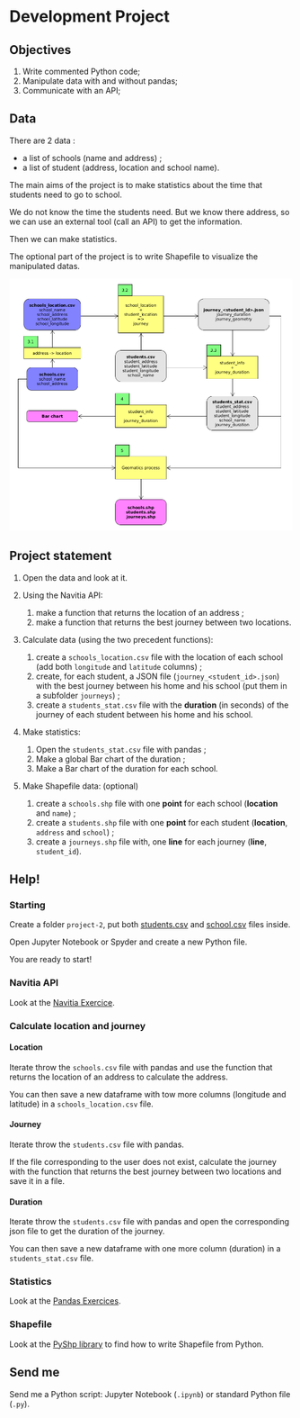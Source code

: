 # Development Project

## Objectives

1. Write commented Python code;
2. Manipulate data with and without pandas;
3. Communicate with an API;


## Data

There are 2 data :
* a list of schools (name and address) ;
* a list of student (address, location and school name).

The main aims of the project is to make statistics about the time that students need to go to school.

We do not know the time the students need. But we know there address, so we can use an external tool (call an API) to get the information.

Then we can make statistics.

The optional part of the project is to write Shapefile to visualize the manipulated datas.

![Diagram](diagram.png)


## Project statement

1. Open the data and look at it.

2. Using the Navitia API:
    1.  make a function that returns the location of an address ;
    2.  make a function that returns the best journey between two locations.

3. Calculate data (using the two precedent functions):
    1. create a `schools_location.csv` file with the location of each school (add both `longitude` and `latitude` columns) ;
    2. create, for each student, a JSON file (`journey_<student_id>.json`) with the best journey between his home and his school (put them in a subfolder `journeys`) ;
    3. create a `students_stat.csv` file with the **duration** (in seconds) of the journey of each student between his home and his school.

4. Make statistics:
    1. Open the `students_stat.csv` file with pandas ;
    2. Make a global Bar chart of the duration ;
    3. Make a Bar chart of the duration for each school.

5. Make Shapefile data: (optional)
    1. create a `schools.shp` file with one **point** for each school (**location** and `name`) ;
    2. create a `students.shp` file with one **point** for each student (**location**, `address` and `school`) ;
    3. create a `journeys.shp` file with, one **line** for each journey (**line**, `student_id`).


## Help!

### Starting

Create a folder `project-2`, put both [students.csv](students.csv) and [school.csv](schools.csv) files inside.

Open Jupyter Notebook or Spyder and create a new Python file.

You are ready to start!

### Navitia API

Look at the [Navitia Exercice](../navitia/README.md).

### Calculate location and journey

#### Location

Iterate throw the `schools.csv` file with pandas and use the function that returns the location of an address to calculate the address.

You can then save a new dataframe with tow more columns (longitude and latitude) in a `schools_location.csv` file.

#### Journey

Iterate throw the `students.csv` file with pandas.

If the file corresponding to the user does not exist, calculate the journey with the function that returns the best journey between two locations and save it in a file.

#### Duration

Iterate throw the `students.csv` file with pandas and open the corresponding json file to get the duration of the journey.

You can then save a new dataframe with one more column (duration) in a `students_stat.csv` file.

### Statistics

Look at the [Pandas Exercices](../exercises/exercise_07.md).

### Shapefile

Look at the [PyShp library](https://github.com/GeospatialPython/pyshp#pyshp) to find how to write Shapefile from Python.


## Send me

Send me a Python script: Jupyter Notebook (`.ipynb`) or standard Python file (`.py`).
